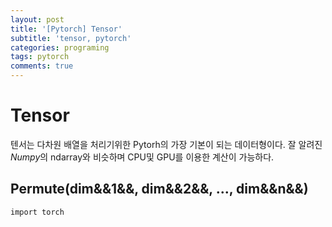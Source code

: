```yaml
---
layout: post
title: '[Pytorch] Tensor'
subtitle: 'tensor, pytorch'
categories: programing
tags: pytorch
comments: true
---
```


# Tensor

 텐서는 다차원 배열을 처리기위한 Pytorh의 가장 기본이 되는 데이터형이다. 잘 알려진  *Numpy*의 ndarray와 비슷하며 CPU및 GPU를 이용한 계산이 가능하다.

 ## Permute(dim&&1&&, dim&&2&&, ...,  dim&&n&&)

```
import torch
```